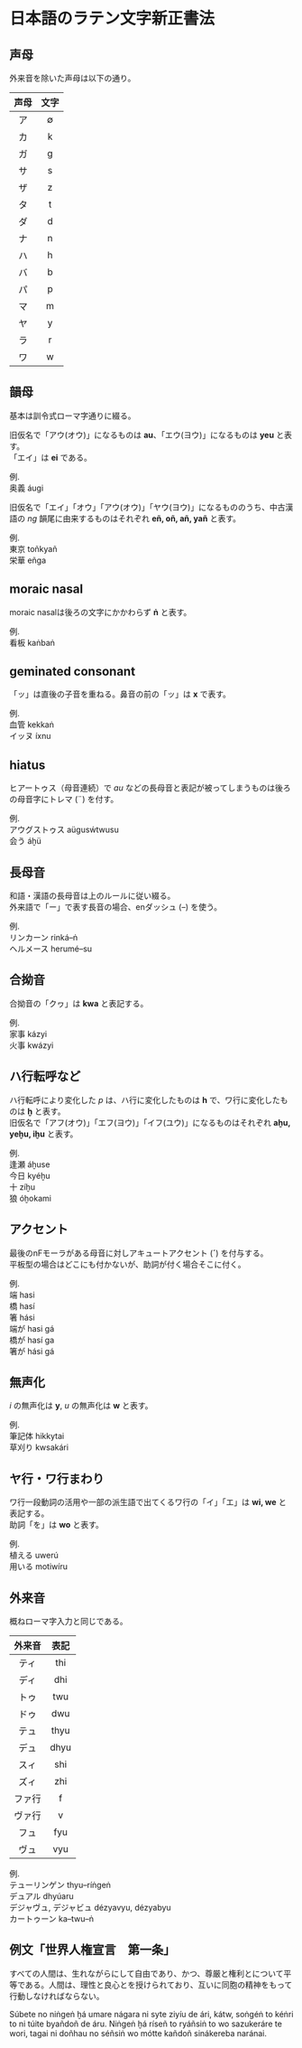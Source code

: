 # 日本語のラテン文字新正書法

## 声母

外来音を除いた声母は以下の通り。

|声母|文字|
|:--:|:--:|
|ア|∅|
|カ|k|
|ガ|g|
|サ|s|
|ザ|z|
|タ|t|
|ダ|d|
|ナ|n|
|ハ|h|
|バ|b|
|パ|p|
|マ|m|
|ヤ|y|
|ラ|r|
|ワ|w|

## 韻母

基本は訓令式ローマ字通りに綴る。

旧仮名で「アウ(オウ)」になるものは __au__、「エウ(ヨウ)」になるものは __yeu__ と表す。  
「エイ」は __ei__ である。

例.  
奥義 áugi

旧仮名で「エイ」「オウ」「アウ(オウ)」「ヤウ(ヨウ)」になるもののうち、中古漢語の _ng_ 韻尾に由来するものはそれぞれ __eñ, oñ, añ, yañ__ と表す。

例.  
東京 toñkyañ  
栄華 eñga

## moraic nasal

moraic nasalは後ろの文字にかかわらず __ṅ__ と表す。

例.  
看板 kaṅbaṅ

## geminated consonant

「ッ」は直後の子音を重ねる。鼻音の前の「ッ」は __x__ で表す。

例.  
血管 kekkaṅ  
イッヌ íxnu

## hiatus

ヒアートゥス（母音連続）で _au_ などの長母音と表記が被ってしまうものは後ろの母音字にトレマ (¨) を付す。

例.  
アウグストゥス aügusẃtwusu  
会う áḫü

## 長母音

和語・漢語の長母音は上のルールに従い綴る。  
外来語で「ー」で表す長音の場合、enダッシュ (–) を使う。

例.  
リンカーン rinká–ṅ  
ヘルメース herumé–su

## 合拗音

合拗音の「クヮ」は __kwa__ と表記する。

例.  
家事 kázyi  
火事 kwázyi

## ハ行転呼など

ハ行転呼により変化した _p_ は、ハ行に変化したものは __h__ で、ワ行に変化したものは __ḫ__ と表す。  
旧仮名で「アフ(オウ)」「エフ(ヨウ)」「イフ(ユウ)」になるものはそれぞれ __aḫu, yeḫu, iḫu__ と表す。

例.  
逢瀬 áḫuse  
今日 kyéḫu  
十 zíḫu  
狼 óḫokami

## アクセント

最後のnFモーラがある母音に対しアキュートアクセント (__´__) を付与する。  
平板型の場合はどこにも付かないが、助詞が付く場合そこに付く。

例.  
端 hasi  
橋 hasí  
箸 hási  
端が hasi gá  
橋が hasí ga  
箸が hási gá

## 無声化

_i_ の無声化は __y__, _u_ の無声化は __w__ と表す。

例.  
筆記体 hikkytai  
草刈り kwsakári

## ヤ行・ワ行まわり

ワ行一段動詞の活用や一部の派生語で出てくるワ行の「イ」「エ」は __wi, we__ と表記する。  
助詞「を」は __wo__ と表す。

例.  
植える uwerú  
用いる motiwíru

## 外来音

概ねローマ字入力と同じである。

|外来音|表記|
|:--:|:--:|
|ティ|thi|
|ディ|dhi|
|トゥ|twu|
|ドゥ|dwu|
|テュ|thyu|
|デュ|dhyu|
|スィ|shi|
|ズィ|zhi|
|ファ行|f|
|ヴァ行|v|
|フュ|fyu|
|ヴュ|vyu|

例.  
テューリンゲン thyu–ríṅgeṅ  
デュアル dhyúaru  
デジャヴュ, デジャビュ dézyavyu, dézyabyu  
カートゥーン ka–twu–ṅ


## 例文「世界人権宣言　第一条」

すべての人間は、生れながらにして自由であり、かつ、尊厳と権利とについて平等である。人間は、理性と良心とを授けられており、互いに同胞の精神をもって行動しなければならない。

Súbete no niṅgeṅ ḫá umare nágara ni syte ziyíu de ári, kátw, soṅgéṅ to kéṅri to ni túite byañdoñ de áru. Niṅgeṅ ḫá ríseñ to ryáñsiṅ to wo sazukeráre te wori, tagai ni doñhau no séñsiṅ wo mótte kañdoñ sinákereba naránai.


